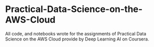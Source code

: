 # Practical-Data-Science-on-the-AWS-Cloud
All code, and notebooks wrote for the assignments of Practical Data Science on the AWS Cloud provide by Deep Learning AI on Coursera.
